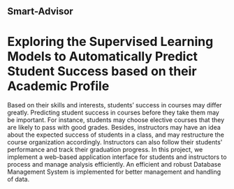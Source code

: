 ## Smart-Advisor
# Exploring the Supervised Learning Models to Automatically Predict Student Success based on their Academic Profile

Based on their skills and interests, students’ success in courses may differ greatly. Predicting student success in courses before they take them may be important. For instance, students may choose elective courses that they are likely to pass with good grades. Besides, instructors may have an idea about the expected success of students in a class, and may restructure the course organization accordingly. Instructors can also follow their students' performance and track their graduation progress. In this project, we implement a web-based application interface for students and instructors to process and manage analysis efficiently. An efficient and robust Database Management System is implemented for better management and handling of data.
